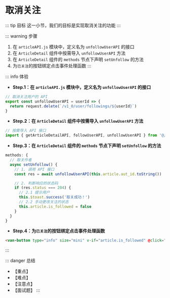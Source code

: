 # 取消关注

::: tip 目标
这一小节，我们的目标是实现取消关注的功能
:::

::: warning 步骤

1. 在 `articleAPI.js` 模块中，定义名为 `unfollowUserAPI` 的接口
2. 在 `ArticleDetail` 组件中按需导入 `unfollowUserAPI` 方法
3. 在 `ArticleDetail` 组件的 `methods` 节点下声明 `setUnfollow` 的方法
4. 为`已关注`的按钮绑定点击事件处理函数
:::

::: info 体验

* **Step.1：在 `articleAPI.js` 模块中，定义名为 `unfollowUserAPI` 的接口**

```js
// 取消关注用户的 API
export const unfollowUserAPI = userId => {
  return request.delete(`/v1_0/user/followings/${userId}`)
}
```

* **Step.2：在 `ArticleDetail` 组件中按需导入 `unfollowUserAPI` 方法**

```js
// 按需导入 API 接口
import { getArticleDetailAPI, followUserAPI, unfollowUserAPI } from '@/api/articleAPI.js'
```

* **Step.3：在 `ArticleDetail` 组件的 `methods` 节点下声明 `setUnfollow` 的方法**

```js
methods: {
  // 取关作者
  async setUnfollow() {
    // 1. 调用 API 接口
    const res = await unfollowUserAPI(this.article.aut_id.toString())

    // 2. 判断响应的状态码
    if (res.status === 204) {
      // 2.1 提示用户
      this.$toast.success('取关成功！')
      // 2.2 手动更改关注的状态
      this.article.is_followed = false
    }
  }
}
```

* **Step.4：为`已关注`的按钮绑定点击事件处理函数**

```html
<van-button type="info" size="mini" v-if="article.is_followed" @click="setUnfollow">已关注</van-button>
```

:::

::: danger 总结

* 【重点】
* 【难点】
* 【注意点】
* 【面试题】
:::
